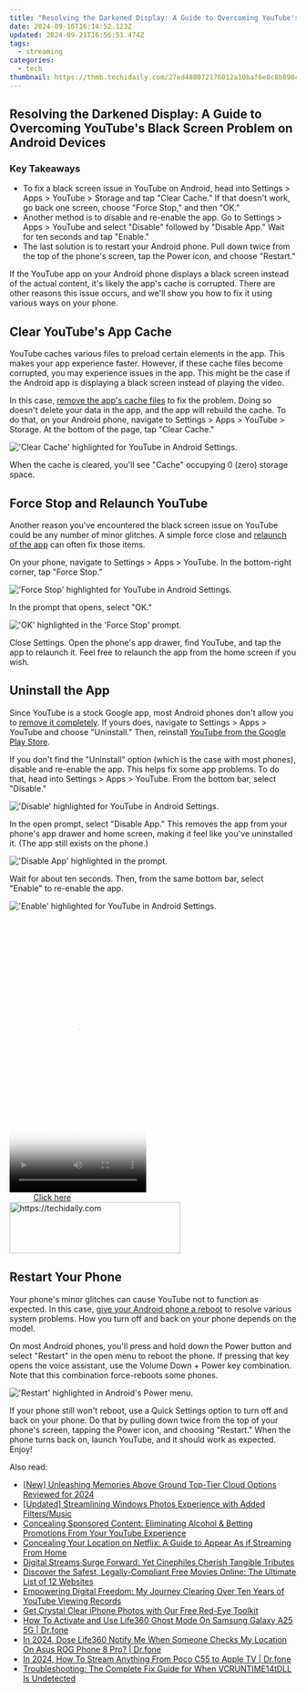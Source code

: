 ```yaml
---
title: "Resolving the Darkened Display: A Guide to Overcoming YouTube's Black Screen Problem on Android Devices"
date: 2024-09-16T16:14:52.123Z
updated: 2024-09-21T16:56:51.474Z
tags:
  - streaming
categories:
  - tech
thumbnail: https://thmb.techidaily.com/27ed488072176012a10baf6e8c8b898cb859756da493550354750054c99fba0b.jpg
---
```


## Resolving the Darkened Display: A Guide to Overcoming YouTube's Black Screen Problem on Android Devices

### Key Takeaways

* To fix a black screen issue in YouTube on Android, head into Settings > Apps > YouTube > Storage and tap "Clear Cache." If that doesn't work, go back one screen, choose "Force Stop," and then "OK."
* Another method is to disable and re-enable the app. Go to Settings > Apps > YouTube and select "Disable" followed by "Disable App." Wait for ten seconds and tap "Enable."
* The last solution is to restart your Android phone. Pull down twice from the top of the phone's screen, tap the Power icon, and choose "Restart."

 If the YouTube app on your Android phone displays a black screen instead of the actual content, it's likely the app's cache is corrupted. There are other reasons this issue occurs, and we'll show you how to fix it using various ways on your phone.

##  Clear YouTube's App Cache

 YouTube caches various files to preload certain elements in the app. This makes your app experience faster. However, if these cache files become corrupted, you may experience issues in the app. This might be the case if the Android app is displaying a black screen instead of playing the video.

 In this case, [remove the app's cache files](https://digital-screen-recording.techidaily.com/new-inexpensive-pc-monitoring-software-for-2024/) to fix the problem. Doing so doesn't delete your data in the app, and the app will rebuild the cache. To do that, on your Android phone, navigate to Settings > Apps > YouTube > Storage. At the bottom of the page, tap "Clear Cache."

!['Clear Cache' highlighted for YouTube in Android Settings.](https://static1.howtogeekimages.com/wordpress/wp-content/uploads/2024/01/1-remove-youtube-cache-android.jpg) 

 When the cache is cleared, you'll see "Cache" occupying 0 (zero) storage space.

##  Force Stop and Relaunch YouTube

 Another reason you've encountered the black screen issue on YouTube could be any number of minor glitches. A simple force close and [relaunch of the app](https://tech-savvy.techidaily.com/optimizing-productivity-4-strategies-with-chatgpt/) can often fix those items.

 On your phone, navigate to Settings > Apps > YouTube. In the bottom-right corner, tap "Force Stop."

!['Force Stop' highlighted for YouTube in Android Settings.](https://static1.howtogeekimages.com/wordpress/wp-content/uploads/2024/01/2-force-stop-youtube-android.jpg) 

 In the prompt that opens, select "OK."

!['OK' highlighted in the 'Force Stop' prompt.](https://static1.howtogeekimages.com/wordpress/wp-content/uploads/2024/01/3-force-stop-prompt.jpg) 

 Close Settings. Open the phone's app drawer, find YouTube, and tap the app to relaunch it. Feel free to relaunch the app from the home screen if you wish.

##  Uninstall the App

 Since YouTube is a stock Google app, most Android phones don't allow you to [remove it completely](https://howto.techidaily.com/9-solutions-to-fix-honor-x50-gt-system-crash-issue-drfone-by-drfone-fix-android-problems-fix-android-problems/). If yours does, navigate to Settings > Apps > YouTube and choose "Uninstall." Then, reinstall [YouTube from the Google Play Store](https://www.anrdoezrs.net/links/3607085/type/dlg/sid/UUhtgUeUpU2001677/https://play.google.com/store/apps/details?id=com.google.android.youtube).

 If you don't find the "Uninstall" option (which is the case with most phones), disable and re-enable the app. This helps fix some app problems. To do that, head into Settings > Apps > YouTube. From the bottom bar, select "Disable."

!['Disable' highlighted for YouTube in Android Settings.](https://static1.howtogeekimages.com/wordpress/wp-content/uploads/2024/01/4-disable-youtube-android.jpg) 

 In the open prompt, select "Disable App." This removes the app from your phone's app drawer and home screen, making it feel like you've uninstalled it. (The app still exists on the phone.)

!['Disable App' highlighted in the prompt.](https://static1.howtogeekimages.com/wordpress/wp-content/uploads/2024/01/5-disable-app-prompt.jpg) 

 Wait for about ten seconds. Then, from the same bottom bar, select "Enable" to re-enable the app.

!['Enable' highlighted for YouTube in Android Settings.](https://static1.howtogeekimages.com/wordpress/wp-content/uploads/2024/01/6-enable-youtube-android.jpg) 

<!-- affiliate ads begin -->
<span id="1770544">
					<video width="240" height="480" style="cursor:pointer"
           poster="//a.impactradius-go.com/display-clicktoplayimage/1770544.png"
           onclick="if(!this.playClicked){this.play();this.setAttribute('controls',true);this.playClicked=true;}">
	   <source src="//a.impactradius-go.com/display-ad/20702-1770544">
	   <img src="//a.impactradius-go.com/display-clicktoplayimage/1770544.png" style="border: none; height: 100%; width: 100%; object-fit: contain">
	</video>
	<div style="width:150px;text-align:center"><a href="javascript:window.open(decodeURIComponent('https%3A%2F%2Ftokenmetrics.sjv.io%2Fc%2F5597632%2F1770544%2F20702'), '_blank');void(0);">Click here</a></div>
</span>
<img height="0" width="0" src="https://imp.pxf.io/i/5597632/1770544/20702" style="position:absolute;visibility:hidden;" border="0" />
<!-- affiliate ads end -->

<!-- affiliate ads begin -->
<a href="https://aligracehair.sjv.io/c/5597632/2027162/19272" target="_top" id="2027162">
  <img src="//a.impactradius-go.com/display-ad/19272-2027162" border="0" alt="https://techidaily.com" width="300" height="90"/>
</a>
<img height="0" width="0" src="https://aligracehair.sjv.io/i/5597632/2027162/19272" style="position:absolute;visibility:hidden;" border="0" />
<!-- affiliate ads end -->

##  Restart Your Phone

 Your phone's minor glitches can cause YouTube not to function as expected. In this case, [give your Android phone a reboot](https://location-fake.techidaily.com/3utools-virtual-location-not-working-on-apple-iphone-8-fix-now-drfone-by-drfone-virtual-ios/) to resolve various system problems. How you turn off and back on your phone depends on the model.

 On most Android phones, you'll press and hold down the Power button and select "Restart" in the open menu to reboot the phone. If pressing that key opens the voice assistant, use the Volume Down + Power key combination. Note that this combination force-reboots some phones.

!['Restart' highlighted in Android's Power menu.](https://static1.howtogeekimages.com/wordpress/wp-content/uploads/2024/01/7-restart-android-phone.jpg) 

 If your phone still won't reboot, use a Quick Settings option to turn off and back on your phone. Do that by pulling down twice from the top of your phone's screen, tapping the Power icon, and choosing "Restart." When the phone turns back on, launch YouTube, and it should work as expected. Enjoy!

<ins class="adsbygoogle"
     style="display:block"
     data-ad-format="autorelaxed"
     data-ad-client="ca-pub-7571918770474297"
     data-ad-slot="1223367746"></ins>

<ins class="adsbygoogle"
     style="display:block"
     data-ad-client="ca-pub-7571918770474297"
     data-ad-slot="8358498916"
     data-ad-format="auto"
     data-full-width-responsive="true"></ins>

<span class="atpl-alsoreadstyle">Also read:</span>
<div><ul>
<li><a href="https://vp-tips.techidaily.com/new-unleashing-memories-above-ground-top-tier-cloud-options-reviewed-for-2024/"><u>[New] Unleashing Memories Above Ground Top-Tier Cloud Options Reviewed for 2024</u></a></li>
<li><a href="https://fox-blue.techidaily.com/updated-streamlining-windows-photos-experience-with-added-filtersmusic/"><u>[Updated] Streamlining Windows Photos Experience with Added Filters/Music</u></a></li>
<li><a href="https://media-tips.techidaily.com/concealing-sponsored-content-eliminating-alcohol-and-betting-promotions-from-your-youtube-experience/"><u>Concealing Sponsored Content: Eliminating Alcohol & Betting Promotions From Your YouTube Experience</u></a></li>
<li><a href="https://media-tips.techidaily.com/concealing-your-location-on-netflix-a-guide-to-appear-as-if-streaming-from-home/"><u>Concealing Your Location on Netflix: A Guide to Appear As if Streaming From Home</u></a></li>
<li><a href="https://media-tips.techidaily.com/digital-streams-surge-forward-yet-cinephiles-cherish-tangible-tributes/"><u>Digital Streams Surge Forward: Yet Cinephiles Cherish Tangible Tributes</u></a></li>
<li><a href="https://media-tips.techidaily.com/discover-the-safest-legally-compliant-free-movies-online-the-ultimate-list-of-12-websites/"><u>Discover the Safest, Legally-Compliant Free Movies Online: The Ultimate List of 12 Websites</u></a></li>
<li><a href="https://media-tips.techidaily.com/empowering-digital-freedom-my-journey-clearing-over-ten-years-of-youtube-viewing-records/"><u>Empowering Digital Freedom: My Journey Clearing Over Ten Years of YouTube Viewing Records</u></a></li>
<li><a href="https://article-posts.techidaily.com/get-crystal-clear-iphone-photos-with-our-free-red-eye-toolkit/"><u>Get Crystal Clear iPhone Photos with Our Free Red-Eye Toolkit</u></a></li>
<li><a href="https://location-social.techidaily.com/how-to-activate-and-use-life360-ghost-mode-on-samsung-galaxy-a25-5g-drfone-by-drfone-virtual-android/"><u>How To Activate and Use Life360 Ghost Mode On Samsung Galaxy A25 5G | Dr.fone</u></a></li>
<li><a href="https://review-topics.techidaily.com/in-2024-dose-life360-notify-me-when-someone-checks-my-location-on-asus-rog-phone-8-pro-drfone-by-drfone-virtual-android/"><u>In 2024, Dose Life360 Notify Me When Someone Checks My Location On Asus ROG Phone 8 Pro? | Dr.fone</u></a></li>
<li><a href="https://screen-mirror.techidaily.com/in-2024-how-to-stream-anything-from-poco-c55-to-apple-tv-drfone-by-drfone-android/"><u>In 2024, How To Stream Anything From Poco C55 to Apple TV | Dr.fone</u></a></li>
<li><a href="https://win-howtos.techidaily.com/troubleshooting-the-complete-fix-guide-for-when-vcruntime14tdll-is-undetected/"><u>Troubleshooting: The Complete Fix Guide for When VCRUNTIME14tDLL Is Undetected</u></a></li>
</ul></div>

